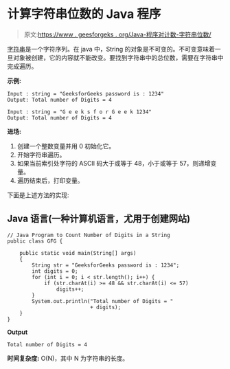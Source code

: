 # 计算字符串位数的 Java 程序

> 原文:[https://www . geesforgeks . org/Java-程序对计数-字符串位数/](https://www.geeksforgeeks.org/java-program-to-count-number-of-digits-in-a-string/)

[字符串](https://www.geeksforgeeks.org/string-class-in-java/)是一个字符序列。在 java 中，String 的对象是不可变的。不可变意味着一旦对象被创建，它的内容就不能改变。要找到字符串中的总位数，需要在字符串中完成遍历。

**示例:**

```
Input : string = "GeeksforGeeks password is : 1234"
Output: Total number of Digits = 4

Input : string = "G e e k s f o r G e e k 1234"
Output: Total number of Digits = 4
```

**进场:**

1.  创建一个整数变量并用 0 初始化它。
2.  开始字符串遍历。
3.  如果当前索引处字符的 ASCII 码大于或等于 48，小于或等于 57，则递增变量。
4.  遍历结束后，打印变量。

下面是上述方法的实现:

## Java 语言(一种计算机语言，尤用于创建网站)

```
// Java Program to Count Number of Digits in a String
public class GFG {

    public static void main(String[] args)
    {
        String str = "GeeksforGeeks password is : 1234";
        int digits = 0;
        for (int i = 0; i < str.length(); i++) {
            if (str.charAt(i) >= 48 && str.charAt(i) <= 57)
                digits++;
        }
        System.out.println("Total number of Digits = "
                           + digits);
    }
}
```

**Output**

```
Total number of Digits = 4
```

**时间复杂度:** O(N)，其中 N 为字符串的长度。